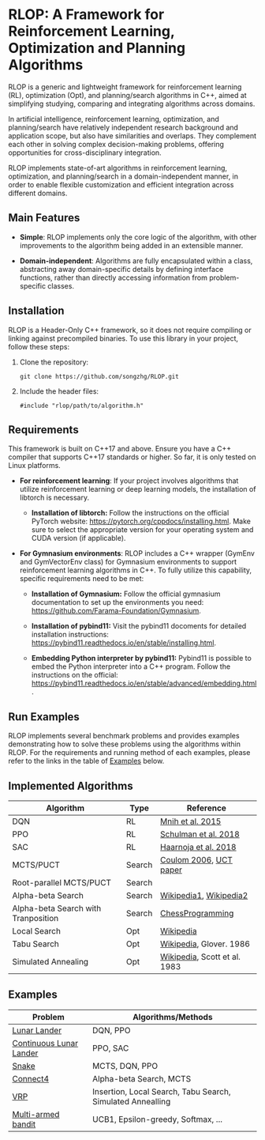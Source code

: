 # RLOP: A Framework for Reinforcement Learning, Optimization and Planning Algorithms

RLOP is a generic and lightweight framework for reinforcement learning (RL), optimization (Opt), and planning/search algorithms in C++, aimed at simplifying studying, comparing and integrating algorithms across domains. 

In artificial intelligence, reinforcement learning, optimization, and planning/search have relatively independent research background and application scope, but also have similarities and overlaps. They complement each other in solving complex decision-making problems, offering opportunities for cross-disciplinary integration.

RLOP implements state-of-art algorithms in reinforcement learning, optimization, and planning/search in a domain-independent manner, in order to enable flexible customization and efficient integration across different domains.

## Main Features
- **Simple**: RLOP implements only the core logic of the algorithm, with other improvements to the algorithm being added in an extensible manner.
  
- **Domain-independent**: Algorithms are fully encapsulated within a class, abstracting away domain-specific details by defining interface functions, rather than directly accessing information from problem-specific classes.

## Installation

RLOP is a Header-Only C++ framework, so it does not require compiling or linking against precompiled binaries. To use this library in your project, follow these steps:

1. Clone the repository:

    ```
    git clone https://github.com/songzhg/RLOP.git
    ```

2. Include the header files:
    ```
    #include "rlop/path/to/algorithm.h"
    ```

## Requirements

This framework is built on C++17 and above. Ensure you have a C++ compiler that supports C++17 standards or higher. So far, it is only tested on Linux platforms.

- **For reinforcement learning**: If your project involves algorithms that utilize reinforcement learning or deep learning models, the installation of libtorch is necessary.
  
  - **Installation of libtorch:**
    Follow the instructions on the official PyTorch website: https://pytorch.org/cppdocs/installing.html. Make sure to select the appropriate version for your operating system and CUDA version (if applicable).

- **For Gymnasium environments**: RLOP includes a C++ wrapper (GymEnv and GymVectorEnv class) for Gymnasium environments to support reinforcement learning algorithms in C++. To fully utilize this capability, specific requirements need to be met:
 
  - **Installation of Gymnasium:**
    Follow the official gymnasium documentation to set up the environments you need: https://github.com/Farama-Foundation/Gymnasium.

  - **Installation of pybind11:**
    Visit the pybind11 docoments for detailed installation instructions: https://pybind11.readthedocs.io/en/stable/installing.html. 
    
  - **Embedding Python interpreter by pybind11:** 
    Pybind11 is possible to embed the Python interpreter into a C++ program. Follow the instructions on the official: https://pybind11.readthedocs.io/en/stable/advanced/embedding.html.
  
## Run Examples

RLOP implements several benchmark problems and provides examples demonstrating how to solve these problems using the algorithms within RLOP. For the requirements and running method of each examples, please refer to the links in the table of [Examples](#examples) below. 
  
  
## Implemented Algorithms

| **Algorithm**                         | **Type** |  **Reference** |
| ---------------------------           | ---------|  -------------|
| DQN                                   |   RL     |  [Mnih et al. 2015](https://www.nature.com/articles/nature14236) |
| PPO                                   |   RL     |  [Schulman et al. 2018](https://arxiv.org/abs/1707.06347)        |
| SAC                                   |   RL     |  [Haarnoja et al. 2018](https://arxiv.org/abs/1801.01290)        |
| MCTS/PUCT                             |   Search |  [Coulom 2006](https://hal.inria.fr/inria-00116992/document), [UCT paper](http://ggp.stanford.edu/readings/uct.pdf) |
| Root-parallel MCTS/PUCT               |   Search |
| Alpha-beta Search                     |   Search |  [Wikipedia1](https://en.wikipedia.org/wiki/Alpha%E2%80%93beta_pruning), [Wikipedia2](https://en.wikipedia.org/wiki/Alpha%E2%80%93beta_pruning) |
| Alpha-beta Search with Tranposition   |  Search  |  [ChessProgramming](https://www.chessprogramming.org/Transposition_Table)  |
| Local Search                          |  Opt     |  [Wikipedia](https://en.wikipedia.org/wiki/Local_search_(optimization))  |
| Tabu Search                           |  Opt     |  [Wikipedia](https://en.wikipedia.org/wiki/Tabu_search#:~:text=Tabu%20search%20(TS)%20is%20a,1986%20and%20formalized%20in%201989.), Glover. 1986  |
| Simulated Annealing                   |  Opt     |  [Wikipedia](https://en.wikipedia.org/wiki/Simulated_annealing), Scott et al. 1983 |

## Examples

| **Problem**                                                               | **Algorithms/Methods** |
| ---------------------------                                               | ----------------------|
| [Lunar Lander](examples/lunar_lander/README.md)                           |   DQN, PPO  |
| [Continuous Lunar Lander](examples/continuous_lunar_lander/README.md)     |   PPO, SAC  |
| [Snake](examples/snake/README.md)                                         |   MCTS, DQN, PPO  |
| [Connect4](examples/connect4/README.md)                                   |   Alpha-beta Search, MCTS |
| [VRP](examples/vrp/README.md)                                             |   Insertion, Local Search, Tabu Search, Simulated Annealling |
| [Multi-armed bandit](examples/multi_armed_bandit/README.md)               |   UCB1, Epsilon-greedy, Softmax, ... |
